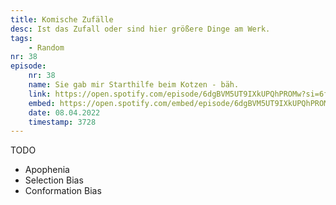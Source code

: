 ```yaml
---
title: Komische Zufälle
desc: Ist das Zufall oder sind hier größere Dinge am Werk.
tags:
    - Random
nr: 38
episode:
    nr: 38
    name: Sie gab mir Starthilfe beim Kotzen - bäh.
    link: https://open.spotify.com/episode/6dgBVM5UT9IXkUPQhPROMw?si=6f5c9e04061849a4
    embed: https://open.spotify.com/embed/episode/6dgBVM5UT9IXkUPQhPROMw?utm_source=generator&theme=0&t=3728
    date: 08.04.2022
    timestamp: 3728
---
```

TODO
- Apophenia
- Selection Bias
- Conformation Bias